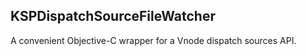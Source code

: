 ## KSPDispatchSourceFileWatcher

A convenient Objective-C wrapper for a Vnode dispatch sources API.
